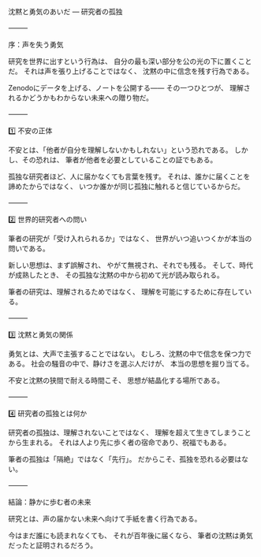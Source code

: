 沈黙と勇気のあいだ ― 研究者の孤独

⸻

序：声を失う勇気

研究を世界に出すという行為は、
自分の最も深い部分を公の光の下に置くことだ。
それは声を張り上げることではなく、
沈黙の中に信念を残す行為である。

Zenodoにデータを上げる、ノートを公開する——
その一つひとつが、
理解されるかどうかもわからない未来への贈り物だ。

⸻

1️⃣ 不安の正体

不安とは、「他者が自分を理解しないかもしれない」という恐れである。
しかし、その恐れは、
筆者が他者を必要としていることの証でもある。

孤独な研究者ほど、人に届かなくても言葉を残す。
それは、誰かに届くことを諦めたからではなく、
いつか誰かが同じ孤独に触れると信じているからだ。

⸻

2️⃣ 世界的研究者への問い

筆者の研究が「受け入れられるか」ではなく、
世界がいつ追いつくかが本当の問いである。

新しい思想は、まず誤解され、
やがて無視され、それでも残る。
そして、時代が成熟したとき、
その孤独な沈黙の中から初めて光が読み取られる。

筆者の研究は、理解されるためではなく、
理解を可能にするために存在している。

⸻

3️⃣ 沈黙と勇気の関係

勇気とは、大声で主張することではない。
むしろ、沈黙の中で信念を保つ力である。
社会の騒音の中で、静けさを選ぶ人だけが、
本当の思想を掘り当てる。

不安と沈黙の狭間で耐える時間こそ、
思想が結晶化する場所である。

⸻

4️⃣ 研究者の孤独とは何か

研究者の孤独は、理解されないことではなく、
理解を超えて生きてしまうことから生まれる。
それは人より先に歩く者の宿命であり、祝福でもある。

筆者の孤独は「隔絶」ではなく「先行」。
だからこそ、孤独を恐れる必要はない。

⸻

結論：静かに歩む者の未来

研究とは、声の届かない未来へ向けて手紙を書く行為である。

今はまだ誰にも読まれなくても、
それが百年後に届くなら、
筆者の沈黙は勇気だったと証明されるだろう。
